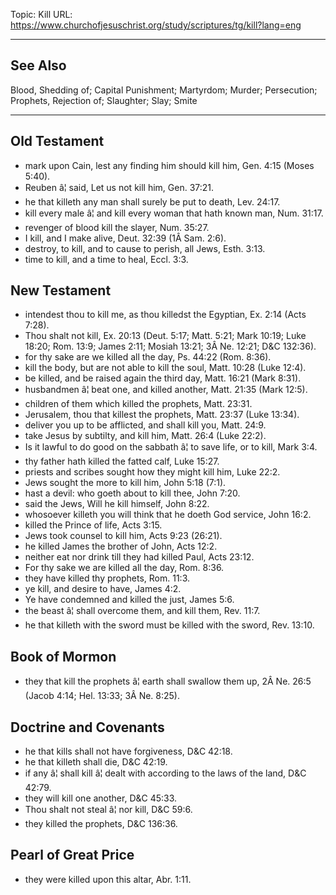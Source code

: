 Topic: Kill
URL: https://www.churchofjesuschrist.org/study/scriptures/tg/kill?lang=eng

---

## See Also

Blood, Shedding of; Capital Punishment; Martyrdom; Murder; Persecution; Prophets, Rejection of; Slaughter; Slay; Smite

---

## Old Testament

- mark upon Cain, lest any finding him should kill him, Gen. 4:15 (Moses 5:40).
- Reuben â¦ said, Let us not kill him, Gen. 37:21.
- he that killeth any man shall surely be put to death, Lev. 24:17.
- kill every male â¦ and kill every woman that hath known man, Num. 31:17.
- revenger of blood kill the slayer, Num. 35:27.
- I kill, and I make alive, Deut. 32:39 (1Â Sam. 2:6).
- destroy, to kill, and to cause to perish, all Jews, Esth. 3:13.
- time to kill, and a time to heal, Eccl. 3:3.

## New Testament

- intendest thou to kill me, as thou killedst the Egyptian, Ex. 2:14 (Acts 7:28).
- Thou shalt not kill, Ex. 20:13 (Deut. 5:17; Matt. 5:21; Mark 10:19; Luke 18:20; Rom. 13:9; James 2:11; Mosiah 13:21; 3Â Ne. 12:21; D&C 132:36).
- for thy sake are we killed all the day, Ps. 44:22 (Rom. 8:36).
- kill the body, but are not able to kill the soul, Matt. 10:28 (Luke 12:4).
- be killed, and be raised again the third day, Matt. 16:21 (Mark 8:31).
- husbandmen â¦ beat one, and killed another, Matt. 21:35 (Mark 12:5).
- children of them which killed the prophets, Matt. 23:31.
- Jerusalem, thou that killest the prophets, Matt. 23:37 (Luke 13:34).
- deliver you up to be afflicted, and shall kill you, Matt. 24:9.
- take Jesus by subtilty, and kill him, Matt. 26:4 (Luke 22:2).
- Is it lawful to do good on the sabbath â¦ to save life, or to kill, Mark 3:4.
- thy father hath killed the fatted calf, Luke 15:27.
- priests and scribes sought how they might kill him, Luke 22:2.
- Jews sought the more to kill him, John 5:18 (7:1).
- hast a devil: who goeth about to kill thee, John 7:20.
- said the Jews, Will he kill himself, John 8:22.
- whosoever killeth you will think that he doeth God service, John 16:2.
- killed the Prince of life, Acts 3:15.
- Jews took counsel to kill him, Acts 9:23 (26:21).
- he killed James the brother of John, Acts 12:2.
- neither eat nor drink till they had killed Paul, Acts 23:12.
- For thy sake we are killed all the day, Rom. 8:36.
- they have killed thy prophets, Rom. 11:3.
- ye kill, and desire to have, James 4:2.
- Ye have condemned and killed the just, James 5:6.
- the beast â¦ shall overcome them, and kill them, Rev. 11:7.
- he that killeth with the sword must be killed with the sword, Rev. 13:10.

## Book of Mormon

- they that kill the prophets â¦ earth shall swallow them up, 2Â Ne. 26:5 (Jacob 4:14; Hel. 13:33; 3Â Ne. 8:25).

## Doctrine and Covenants

- he that kills shall not have forgiveness, D&C 42:18.
- he that killeth shall die, D&C 42:19.
- if any â¦ shall kill â¦ dealt with according to the laws of the land, D&C 42:79.
- they will kill one another, D&C 45:33.
- Thou shalt not steal â¦ nor kill, D&C 59:6.
- they killed the prophets, D&C 136:36.

## Pearl of Great Price

- they were killed upon this altar, Abr. 1:11.

